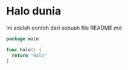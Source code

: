 # Halo dunia

Ini adalah contoh dari sebuah file README.md

```go
package main

func halo() {
  return "Halo"
}
```

